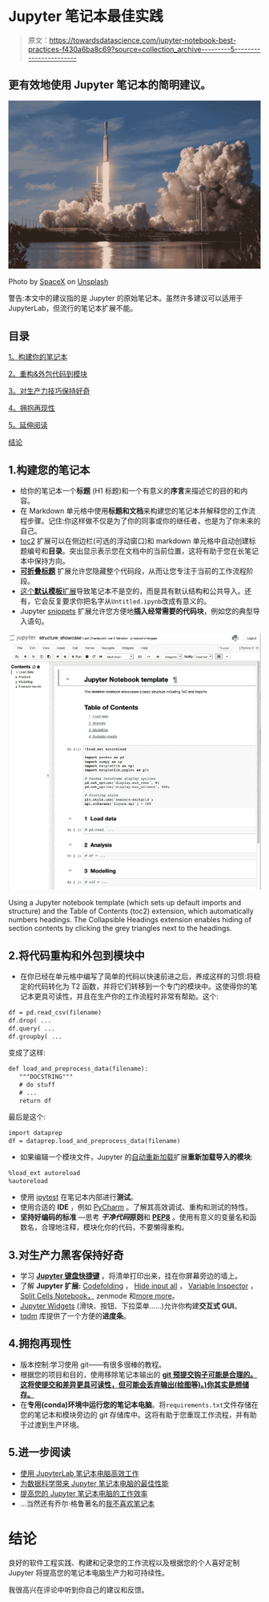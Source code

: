 # Jupyter 笔记本最佳实践

> 原文：<https://towardsdatascience.com/jupyter-notebook-best-practices-f430a6ba8c69?source=collection_archive---------5----------------------->

## 更有效地使用 Jupyter 笔记本的简明建议。

![](img/dbb70527f4e6023b979468f48682b519.png)

Photo by [SpaceX](https://unsplash.com/@spacex?utm_source=medium&utm_medium=referral) on [Unsplash](https://unsplash.com?utm_source=medium&utm_medium=referral)

警告:本文中的建议指的是 Jupyter 的原始笔记本。虽然许多建议可以适用于 JupyterLab，但流行的笔记本扩展不能。

## 目录

[1。构建你的笔记本](https://medium.com/p/f430a6ba8c69#87fc)

[2。重构&外包代码到模块](https://medium.com/p/f430a6ba8c69#f5af)

[3。对生产力技巧保持好奇](https://medium.com/p/f430a6ba8c69#e75a)

[4。拥抱再现性](https://medium.com/p/f430a6ba8c69#dfd1)

[5。延伸阅读](https://medium.com/p/f430a6ba8c69#cafb)

[结论](https://medium.com/p/f430a6ba8c69#2d44)

## 1.构建您的笔记本

*   给你的笔记本一个**标题** (H1 标题)和一个有意义的**序言**来描述它的目的和内容。
*   在 Markdown 单元格中使用**标题和文档**来构建您的笔记本并解释您的工作流程步骤。记住:你这样做不仅是为了你的同事或你的继任者，也是为了你未来的自己。
*   [toc2](https://jupyter-contrib-nbextensions.readthedocs.io/en/latest/nbextensions/toc2/README.html) 扩展可以在侧边栏(可选的浮动窗口)和 markdown 单元格中自动创建标题编号和**目录**。突出显示表示您在文档中的当前位置，这将有助于您在长笔记本中保持方向。
*   [**可折叠标题**](https://jupyter-contrib-nbextensions.readthedocs.io/en/latest/nbextensions/collapsible_headings/readme.html) 扩展允许您隐藏整个代码段，从而让您专注于当前的工作流程阶段。
*   [这个**默认模板**扩展](/set-your-jupyter-notebook-up-right-with-this-extension-24921838a332)导致笔记本不是空的，而是具有默认结构和公共导入。还有，它会反复要求你把名字从`Untitled.ipynb`改成有意义的。
*   Jupyter [snippets](https://jupyter-contrib-nbextensions.readthedocs.io/en/latest/nbextensions/snippets/README.html) 扩展允许您方便地**插入经常需要的代码块**，例如您的典型导入语句。

![](img/f86c4cf74e1cc6851ca8527e011a4f74.png)

Using a Jupyter notebook template (which sets up default imports and structure) and the Table of Contents (toc2) extension, which automatically numbers headings. The Collapsible Headings extension enables hiding of section contents by clicking the grey triangles next to the headings.

## 2.将代码重构和外包到模块中

*   在你已经在单元格中编写了简单的代码以快速前进之后，养成这样的习惯:将稳定的代码转化为 T2 函数，并将它们转移到一个专门的模块中。这使得你的笔记本更具可读性，并且在生产你的工作流程时非常有帮助。这个:

```
df = pd.read_csv(filename)
df.drop( ...
df.query( ...
df.groupby( ...
```

变成了这样:

```
def load_and_preprocess_data(filename):
   """DOCSTRING"""
   # do stuff
   # ...
   return df
```

最后是这个:

```
import dataprep
df = dataprep.load_and_preprocess_data(filename)
```

*   如果编辑一个模块文件，Jupyter 的[自动重新加载](https://ipython.readthedocs.io/en/stable/config/extensions/autoreload.html)扩展**重新加载导入的模块**:

```
%load_ext autoreload
%autoreload
```

*   使用 [ipytest](https://pypi.org/project/ipytest/) 在笔记本内部进行**测试**。
*   使用合适的 **IDE** ，例如 [PyCharm](https://www.jetbrains.com/pycharm/) 。了解其高效调试、重构和测试的特性。
*   **坚持好编码的标准** —思考 ***干净代码*原则**和 [**PEP8**](https://www.python.org/dev/peps/pep-0008/) 。使用有意义的变量名和函数名，合理地注释，模块化你的代码，不要懒得重构。

## 3.对生产力黑客保持好奇

*   学习 [**Jupyter 键盘快捷键**](https://www.cheatography.com/weidadeyue/cheat-sheets/jupyter-notebook) 。将清单打印出来，挂在你屏幕旁边的墙上。
*   了解 **Jupyter 扩展:** [Codefolding](https://jupyter-contrib-nbextensions.readthedocs.io/en/latest/nbextensions/codefolding/readme.html) ， [Hide input all](https://jupyter-contrib-nbextensions.readthedocs.io/en/latest/nbextensions/hide_input_all/readme.html) ， [Variable Inspector](https://jupyter-contrib-nbextensions.readthedocs.io/en/latest/nbextensions/varInspector/README.html) ， [Split Cells Notebook，](https://jupyter-contrib-nbextensions.readthedocs.io/en/latest/nbextensions/splitcell/readme.html) zenmode 和[more more](https://jupyter-contrib-nbextensions.readthedocs.io/en/latest/nbextensions.html)。
*   [Jupyter Widgets](https://ipywidgets.readthedocs.io/en/stable/examples/Widget%20Basics.html) (滑块、按钮、下拉菜单……)允许你构建**交互式 GUI**。
*   [tqdm](https://github.com/tqdm/tqdm#ipython-jupyter-integration) 库提供了一个方便的**进度条**。

## 4.拥抱再现性

*   版本控制:学习使用 git——有很多很棒的教程。
*   根据您的项目和目的，使用移除笔记本输出的 [**git 预提交钩子可能是合理的。这将使提交和差异更具可读性，但可能会丢弃输出(绘图等)。)你其实是想储存。**](https://github.com/kynan/nbstripout)
*   在**专用(conda)环境中运行您的笔记本电脑**。将`requirements.txt`文件存储在您的笔记本和模块旁边的 git 存储库中。这将有助于您重现工作流程，并有助于过渡到生产环境。

## 5.进一步阅读

*   [使用 JupyterLab 笔记本电脑高效工作](https://florianwilhelm.info/2018/11/working_efficiently_with_jupyter_lab/)
*   [为数据科学带来 Jupyter 笔记本电脑的最佳性能](/bringing-the-best-out-of-jupyter-notebooks-for-data-science-f0871519ca29)
*   [提高您的 Jupyter 笔记本电脑的工作效率](/jupyter-notebook-hints-1f26b08429ad)
*   …当然还有乔尔·格鲁著名的[我不喜欢笔记本](https://docs.google.com/presentation/d/1n2RlMdmv1p25Xy5thJUhkKGvjtV-dkAIsUXP-AL4ffI/)

# 结论

良好的软件工程实践、构建和记录您的工作流程以及根据您的个人喜好定制 Jupyter 将提高您的笔记本电脑生产力和可持续性。

我很高兴在评论中听到你自己的建议和反馈。
